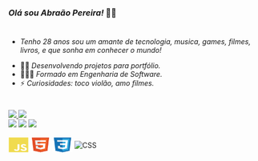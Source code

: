 ### *Olá sou Abraão Pereira!* 🧑🏻
#
* _Tenho 28 anos sou um amante de tecnologia, musica, games, filmes, livros, e que sonha em conhecer o mundo!_
- 💪🏻 _Desenvolvendo projetos para portfólio._
- 👨🏻‍🎓 _Formado em Engenharia de Software._
- ⚡ _Curiosidades: toco violão, amo filmes._
# 
<div>
  <a href="https://github.com/abraao-pereira">
  <img height="180em" src="https://github-readme-stats.vercel.app/api?username=abraao-pereira&show_icons=true&theme=github_dark&include_all_commits=true&count_private=true"/>
  <img height="180em" src="https://github-readme-stats.vercel.app/api/top-langs/?username=abraao-pereira&layout=compact&langs_count=16&theme=github_dark"/>
</div>

<div>
  <a href="https://www.facebook.com/abraao.pereiradasilva" target="_blank"><img src="https://img.shields.io/badge/Facebook-1877F2?style=for-the-badge&logo=facebook&logoColor=white"target="_blank"></a>
   <a href="https://www.instagram.com/abraaopereiradasilva/" target="_blank"><img src="https://img.shields.io/badge/Instagram-E4405F?style=for-the-badge&logo=instagram&logoColor=white"target="_blank"></a>
  <a href="https://www.linkedin.com/in/abra%C3%A3o-pereira-silva/" target="_blank"><img src="https://img.shields.io/badge/LinkedIn-0077B5?style=for-the-badge&logo=linkedin&logoColor=white"target="_blank"></a>
<div>

<div style="display: inline_block"><br>
  <img align="center" alt="Js" height="30" width="40" src="https://raw.githubusercontent.com/devicons/devicon/master/icons/javascript/javascript-plain.svg">
  <img align="center" alt="HTML" height="30" width="40" src="https://raw.githubusercontent.com/devicons/devicon/master/icons/html5/html5-original.svg">
  <img align="center" alt="CSS" height="30" width="40" src="https://raw.githubusercontent.com/devicons/devicon/master/icons/css3/css3-original.svg">
  <img align="center" alt="CSS" height="30" width="40" src="https://th.bing.com/th/id/R.a64aa98408a0d6df8f0accb876456b7c?rik=LKOP4%2bNl%2bijnUg&pid=ImgRaw&r=0">
</div>
